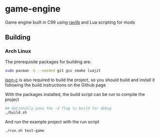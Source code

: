 # game-engine

Game engine built in C99 using [raylib](https://github.com/raysan5/raylib) and Lua scripting for mods

## Building

### Arch Linux

The prerequisite packages for building are:

```bash
sudo pacman -S --needed git gcc cmake luajit
```

[json-c](https://github.com/json-c/json-c/wiki#building) is also required to build the project, so you should build and install it following the build instructions on the Github page

With the packages installed, the build script can be run to compile the project

```bash
## Optionally pass the -d flag to build for debug
./build.sh
```

And run the example project with the run script
```
./run.sh test-game
```
